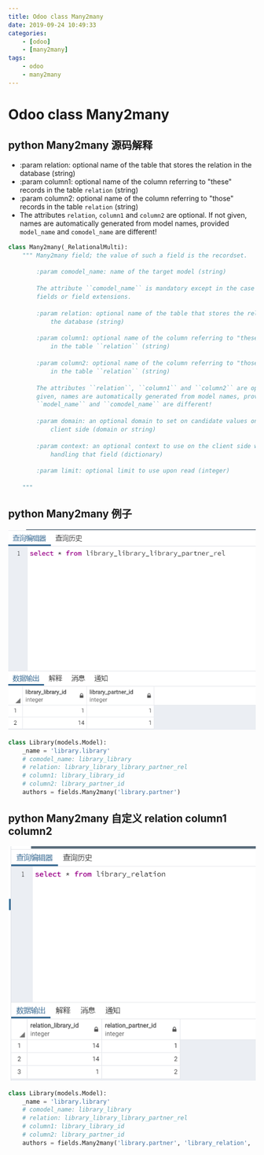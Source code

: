```yaml
---
title: Odoo class Many2many
date: 2019-09-24 10:49:33
categories:
    - [odoo]
    - [many2many]
tags:
    - odoo
    - many2many
---
```


# Odoo class Many2many

## python Many2many 源码解释

- :param relation: optional name of the table that stores the relation in the database (string)
- :param column1: optional name of the column referring to "these" records in the table ``relation`` (string)
- :param column2: optional name of the column referring to "those" records in the table ``relation`` (string)
- The attributes ``relation``, ``column1`` and ``column2`` are optional. If not given, names are automatically generated from model names, provided ``model_name`` and ``comodel_name`` are different!

```python
class Many2many(_RelationalMulti):
    """ Many2many field; the value of such a field is the recordset.

        :param comodel_name: name of the target model (string)

        The attribute ``comodel_name`` is mandatory except in the case of related
        fields or field extensions.

        :param relation: optional name of the table that stores the relation in
            the database (string)

        :param column1: optional name of the column referring to "these" records
            in the table ``relation`` (string)

        :param column2: optional name of the column referring to "those" records
            in the table ``relation`` (string)

        The attributes ``relation``, ``column1`` and ``column2`` are optional. If not
        given, names are automatically generated from model names, provided
        ``model_name`` and ``comodel_name`` are different!

        :param domain: an optional domain to set on candidate values on the
            client side (domain or string)

        :param context: an optional context to use on the client side when
            handling that field (dictionary)

        :param limit: optional limit to use upon read (integer)

    """
```

## python Many2many 例子

![many2many](/imgs/odoo/odoo_class_many2many.png)

```python
class Library(models.Model):
    _name = 'library.library'
    # comodel_name: library_library
    # relation: library_library_library_partner_rel
    # column1: library_library_id
    # column2: library_partner_id
    authors = fields.Many2many('library.partner')
```

## python Many2many 自定义 relation column1 column2

![many2many](/imgs/odoo/odoo_class_many2many_2.png)

```python
class Library(models.Model):
    _name = 'library.library'
    # comodel_name: library_library
    # relation: library_library_library_partner_rel
    # column1: library_library_id
    # column2: library_partner_id
    authors = fields.Many2many('library.partner', 'library_relation', 'relation_library_id', 'relation_partner_id')
```
